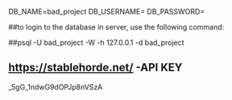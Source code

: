 DB_NAME=bad_project
DB_USERNAME=
DB_PASSWORD=

##to login to the database in server, use the following command:

##psql -U bad_project -W -h 127.0.0.1 -d bad_project


## https://stablehorde.net/   -API KEY
_5gG_1ndwG9dOPJp8nVSzA

